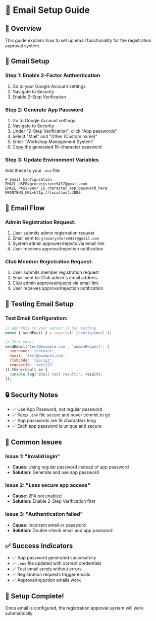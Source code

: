 # 📧 Email Setup Guide

## 🎯 **Overview**
This guide explains how to set up email functionality for the registration approval system.

## 🔧 **Gmail Setup**

### **Step 1: Enable 2-Factor Authentication**
1. Go to your Google Account settings
2. Navigate to Security
3. Enable 2-Step Verification

### **Step 2: Generate App Password**
1. Go to Google Account settings
2. Navigate to Security
3. Under "2-Step Verification", click "App passwords"
4. Select "Mail" and "Other (Custom name)"
5. Enter "Workshop Management System"
6. Copy the generated 16-character password

### **Step 3: Update Environment Variables**
Add these to your `.env` file:

```env
# Email Configuration
EMAIL_USER=grocerystore9437@gmail.com
EMAIL_PASS=your_16_character_app_password_here
FRONTEND_URL=http://localhost:3000
```

## 📧 **Email Flow**

### **Admin Registration Request:**
1. User submits admin registration request
2. Email sent to: `grocerystore9437@gmail.com`
3. System admin approves/rejects via email link
4. User receives approval/rejection notification

### **Club Member Registration Request:**
1. User submits member registration request
2. Email sent to: Club admin's email address
3. Club admin approves/rejects via email link
4. User receives approval/rejection notification

## 🧪 **Testing Email Setup**

### **Test Email Configuration:**
```javascript
// Add this to your server.js for testing
const { sendEmail } = require('./config/email');

// Test email
sendEmail('test@example.com', 'adminRequest', {
  username: 'testuser',
  email: 'test@example.com',
  clubCode: 'TEST123',
  requestId: 'test123'
}).then(result => {
  console.log('Email test result:', result);
});
```

## 🔒 **Security Notes**

- ✅ Use App Password, not regular password
- ✅ Keep `.env` file secure and never commit to git
- ✅ App passwords are 16 characters long
- ✅ Each app password is unique and secure

## 🐛 **Common Issues**

### **Issue 1: "Invalid login"**
- **Cause**: Using regular password instead of app password
- **Solution**: Generate and use app password

### **Issue 2: "Less secure app access"**
- **Cause**: 2FA not enabled
- **Solution**: Enable 2-Step Verification first

### **Issue 3: "Authentication failed"**
- **Cause**: Incorrect email or password
- **Solution**: Double-check email and app password

## ✅ **Success Indicators**

- ✅ App password generated successfully
- ✅ `.env` file updated with correct credentials
- ✅ Test email sends without errors
- ✅ Registration requests trigger emails
- ✅ Approval/rejection emails work

## 🎉 **Setup Complete!**

Once email is configured, the registration approval system will work automatically. 